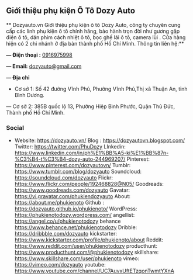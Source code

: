 
## Giới thiệu phụ kiện Ô Tô Dozy Auto

** Dozyauto.vn Giới thiệu phụ kiện ô tô Dozy Auto, công ty chuyên cung cấp các linh phụ kiện ô tô chính hãng, bảo hành trọn đời như gương gập điện ô tô, dán phim cách nhiệt ô tô, bọc ghế lái ô tô, camera lùi . Cửa hàng hiện có 2 chi nhánh ở địa bàn thành phố Hồ Chí Minh. Thông tin liên hệ:**

**— Điện thoại :**  [0916975998](https://draft.blogger.com/blog/post/edit/3599278395286766387/727687704288473533#)

**— Email:**  [dozyauto@gmail.com](https://draft.blogger.com/blog/post/edit/3599278395286766387/727687704288473533#)

**— Địa chỉ**

- Cơ sở 1: Số 42 đường Vĩnh Phú, Phường Vĩnh Phú,Thị xã Thuận An, tỉnh Bình Dương.

— Cơ sở 2: 385B quốc lộ 13, Phường Hiệp Bình Phước, Quận Thủ Đức, Thành phố Hồ Chí Minh.

### Social

- Website: https://dozyauto.vn/
Blog : https://dozyautovn.blogspot.com/
Twitter: https://twitter.com/PhuDozy
LInkedin:              https://www.linkedin.com/in/ph%E1%BB%A5-ki%E1%BB%87n-%C3%B4-t%C3%B4-dozy-auto-244969207/
Pinterest:    https://www.pinterest.com/dozyautovn/
Tumblr:  https://www.tumblr.com/blog/dozyauto
Soundcloud:        https://soundcloud.com/dozyauto
Flickr:    https://www.flickr.com/people/192468828@N05/
Goodreads:         https://www.goodreads.com/dozyauto
Gavatar:              https://vi.gravatar.com/phukiendozyauto
About:                https://about.me/phukienoto
Github :             https://dozyauto.github.io/phukienoto/
WordPress:         https://phukienotodozy.wordpress.com/
angellist:              https://angel.co/u/phukienotodozy
behance               https://www.behance.net/phukienotodozy
Dribble:              https://dribbble.com/dozyauto
kickstarter:          https://www.kickstarter.com/profile/phukienoto/about
Reddit:             https://www.reddit.com/user/phukienotodozy
producthunt:      https://www.producthunt.com/@phukienotodozy
skillshare:            https://www.skillshare.com/user/phukienoto
vimeo:                https://vimeo.com/dozyauto
youtube:              https://www.youtube.com/channel/UC7AuvxUftETzqonTwmtYXnA
